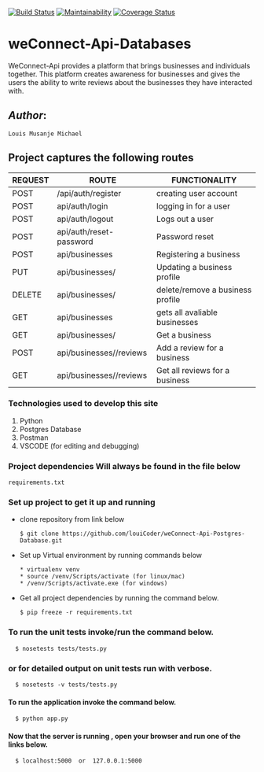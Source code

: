 [![Build Status](https://travis-ci.org/louiCoder/weConnect-Api-Postgres-Database.svg?branch=master)](https://travis-ci.org/louiCoder/weConnect-Api-Postgres-Database)
[![Maintainability](https://api.codeclimate.com/v1/badges/b4e864ea0427cfb100a8/maintainability)](https://codeclimate.com/github/louiCoder/weConnect-Api-Postgres-Database/maintainability)
[![Coverage Status](https://coveralls.io/repos/github/louiCoder/weConnect-Api-Postgres-Database/badge.svg)](https://coveralls.io/github/louiCoder/weConnect-Api-Postgres-Database)


# weConnect-Api-Databases

WeConnect-Api provides a platform that brings businesses and individuals together. This platform creates awareness for businesses and gives the users the ability to write reviews about the businesses they have interacted with.

## _Author_:
    Louis Musanje Michael

## __Project captures the following routes__

| REQUEST | ROUTE | FUNCTIONALITY |
| ------- | ----- | ------------- |
| POST | /api/auth/register | creating user account |
| POST | api/auth/login | logging in for a user |
| POST | api/auth/logout | Logs out a user |
| POST | api/auth/reset-password | Password reset |
| POST | api/businesses | Registering a business |
| PUT | api/businesses/_<businessId>_ | Updating a business profile |
| DELETE | api/businesses/_<businessId>_ | delete/remove a business profile |
| GET | api/businesses | gets all avaliable businesses |
| GET | api/businesses/_<businessId>_ | Get a business |
| POST | api/businesses/_<businessId>_/reviews | Add a review for a business |
| GET | api/businesses/_<businessId>_/reviews | Get all reviews for a business |


### __Technologies used to develop this site__
1. Python
2. Postgres Database
3. Postman
4. VSCODE (for editing and debugging)

### __Project dependencies Will always be found in the file below__
    requirements.txt

### __Set up project to get it up and running__
* clone repository from link below
  
      $ git clone https://github.com/louiCoder/weConnect-Api-Postgres-Database.git
* Set up Virtual environment by running commands below

      * virtualenv venv
      * source /venv/Scripts/activate (for linux/mac)
      * /venv/Scripts/activate.exe (for windows)

* Get all project dependencies by running the command below.

      $ pip freeze -r requirements.txt
      
### __To run the unit tests invoke/run the command below.__

      $ nosetests tests/tests.py

### __or for detailed output on unit tests run with verbose.__

      $ nosetests -v tests/tests.py
      
#### To run the application invoke the command below.

      $ python app.py
      
 #### Now that the server is running , open your browser and run one of the links below.

      $ localhost:5000  or  127.0.0.1:5000
